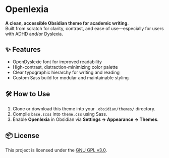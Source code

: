 # Openlexia

**A clean, accessible Obsidian theme for academic writing.**  
Built from scratch for clarity, contrast, and ease of use—especially for users with ADHD and/or Dyslexia.

## ✨ Features

- OpenDyslexic font for improved readability
- High-contrast, distraction-minimizing color palette
- Clear typographic hierarchy for writing and reading
- Custom Sass build for modular and maintainable styling

## 🛠 How to Use

1. Clone or download this theme into your `.obsidian/themes/` directory.
2. Compile `base.scss` into `theme.css` using Sass.
3. Enable **Openlexia** in Obsidian via **Settings → Appearance → Themes**.

## 📦 License

This project is licensed under the [GNU GPL v3.0](LICENSE).